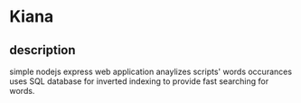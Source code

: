 # Kiana
## description

simple nodejs express web application anaylizes scripts' words occurances
uses SQL database for inverted indexing to provide fast searching for words.